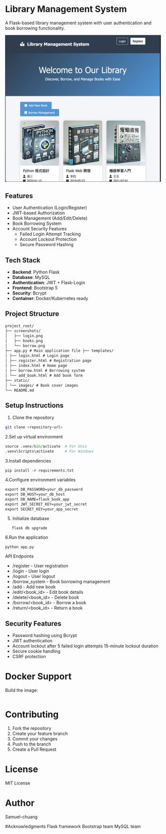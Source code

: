 # Library Management System

A Flask-based library management system with user authentication and book borrowing functionality.


![1](/libaray_service_py_mysql/screenshots/hompage.png)


## Features

- User Authentication (Login/Register)
- JWT-based Authorization
- Book Management (Add/Edit/Delete)
- Book Borrowing System
- Account Security Features
  - Failed Login Attempt Tracking
  - Account Lockout Protection
  - Secure Password Hashing

## Tech Stack

- **Backend**: Python Flask
- **Database**: MySQL
- **Authentication**: JWT + Flask-Login
- **Frontend**: Bootstrap 5
- **Security**: Bcrypt
- **Container**: Docker/Kubernetes ready

## Project Structure
```
project_root/
├── screenshots/
│   ├── login.png
│   ├── books.png
│   └── borrow.png
├── app.py # Main application file ├── templates/
│ ├── login.html # Login page
│ ├── register.html # Registration page 
│ ├── index.html # Home page 
│ ├── borrow.html # Borrowing system 
│ └── add_book.html # Add book form 
├── static/ 
│ └── images/ # Book cover images 
└── README.md
```
## Setup Instructions

1. Clone the repository
```bash
git clone <repository-url>
```
2.Set up virtual environment
```python -m venv .venv
source .venv/bin/activate  # For Unix
.venv\Scripts\activate     # For Windows 
```

3.Install dependencies
```
pip install -r requirements.txt
```
4.Configure environment variables
```export DB_USER=your_db_user
export DB_PASSWORD=your_db_password
export DB_HOST=your_db_host
export DB_NAME=flask_book_app
export JWT_SECRET_KEY=your_jwt_secret
export SECRET_KEY=your_app_secret
```
5. Initialize database
``` 
   flask db upgrade
```
6.Run the application
```
python app.py
```
API Endpoints
* /register - User registration
* /login - User login
* /logout - User logout
* /borrow_system - Book borrowing management
* /add - Add new book
* /edit/<book_id> - Edit book details
* /delete/<book_id> - Delete book
* /borrow/<book_id> - Borrow a book
* /return/<book_id> - Return a book


## Security Features
* Password hashing using Bcrypt
* JWT authentication
* Account lockout after 5 failed login attempts
 15-minute lockout duration
* Secure cookie handling
* CSRF protection
# Docker Support
Build the image:
```docker build -t library-system .
```

# Contributing
1. Fork the repository
2. Create your feature branch
3. Commit your changes
4. Push to the branch
5. Create a Pull Request

# License
MIT License

# Author
Samuel-chuang


#Acknowledgments
Flask framework
Bootstrap team
MySQL team